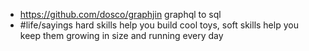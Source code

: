 - https://github.com/dosco/graphjin graphql to sql
- #life/sayings hard skills help you build cool toys, soft skills help you keep them growing in size and running every day